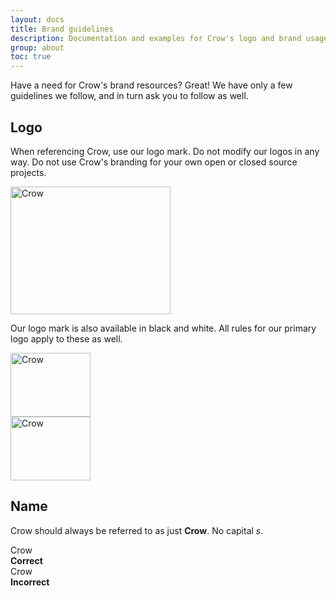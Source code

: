 ```yaml
---
layout: docs
title: Brand guidelines
description: Documentation and examples for Crow's logo and brand usage guidelines.
group: about
toc: true
---
```


Have a need for Crow's brand resources? Great! We have only a few guidelines we follow, and in turn ask you to follow as well.

## Logo

When referencing Crow, use our logo mark. Do not modify our logos in any way. Do not use Crow's branding for your own open or closed source projects.

<div class="bd-brand-item px-2 py-5 mb-3 border rounded-3">
  <img class="d-block img-fluid mx-auto" src="/docs/{{< param docs_version >}}/assets/brand/crow-logo.svg" alt="Crow" width="256" height="204">
</div>

Our logo mark is also available in black and white. All rules for our primary logo apply to these as well.

<div class="bd-brand-logos d-sm-flex text-center bg-light rounded-3 overflow-hidden w-100 mb-3">
  <div class="bd-brand-item w-100 px-2 py-5">
    <img src="/docs/{{< param docs_version >}}/assets/brand/crow-logo-black.svg" alt="Crow" width="128" height="102" loading="lazy">
  </div>
  <div class="bd-brand-item w-100 px-2 py-5 inverse">
    <img src="/docs/{{< param docs_version >}}/assets/brand/crow-logo-white.svg" alt="Crow" width="128" height="102" loading="lazy">
  </div>
</div>

## Name

Crow should always be referred to as just **Crow**. No capital _s_.

<div class="bd-brand-logos d-sm-flex text-center border rounded-3 overflow-hidden w-100 mb-3">
  <div class="bd-brand-item w-100 px-2 py-5">
    <div class="h3">Crow</div>
    <strong class="text-success">Correct</strong>
  </div>
  <div class="bd-brand-item w-100 px-2 py-5">
    <div class="h3 text-body-secondary">Crow</div>
    <strong class="text-danger">Incorrect</strong>
  </div>
</div>
